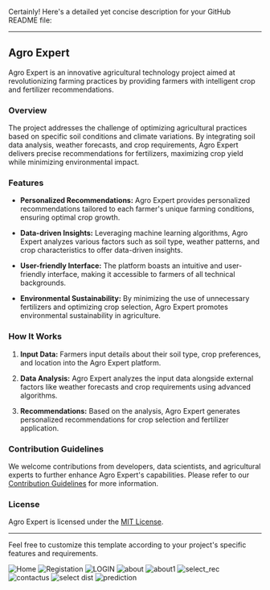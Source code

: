 Certainly! Here's a detailed yet concise description for your GitHub README file:

---

## Agro Expert

Agro Expert is an innovative agricultural technology project aimed at revolutionizing farming practices by providing farmers with intelligent crop and fertilizer recommendations. 

### Overview

The project addresses the challenge of optimizing agricultural practices based on specific soil conditions and climate variations. By integrating soil data analysis, weather forecasts, and crop requirements, Agro Expert delivers precise recommendations for fertilizers, maximizing crop yield while minimizing environmental impact.

### Features

- **Personalized Recommendations:** Agro Expert provides personalized recommendations tailored to each farmer's unique farming conditions, ensuring optimal crop growth.
  
- **Data-driven Insights:** Leveraging machine learning algorithms, Agro Expert analyzes various factors such as soil type, weather patterns, and crop characteristics to offer data-driven insights.

- **User-friendly Interface:** The platform boasts an intuitive and user-friendly interface, making it accessible to farmers of all technical backgrounds.

- **Environmental Sustainability:** By minimizing the use of unnecessary fertilizers and optimizing crop selection, Agro Expert promotes environmental sustainability in agriculture.

### How It Works

1. **Input Data:** Farmers input details about their soil type, crop preferences, and location into the Agro Expert platform.
  
2. **Data Analysis:** Agro Expert analyzes the input data alongside external factors like weather forecasts and crop requirements using advanced algorithms.
  
3. **Recommendations:** Based on the analysis, Agro Expert generates personalized recommendations for crop selection and fertilizer application.

### Contribution Guidelines

We welcome contributions from developers, data scientists, and agricultural experts to further enhance Agro Expert's capabilities. Please refer to our [Contribution Guidelines](CONTRIBUTING.md) for more information.

### License

Agro Expert is licensed under the [MIT License](LICENSE).

---

Feel free to customize this template according to your project's specific features and requirements.



![Home](https://github.com/RiteshKolate21/Agro_Expert/assets/132751264/a59ddfc6-60e3-4bdb-a5f8-86493bf0d465)
![Registation](https://github.com/RiteshKolate21/Agro_Expert/assets/132751264/ec4b0e1c-9efb-46ac-97c0-c951bcd220e4)
![LOGIN](https://github.com/RiteshKolate21/Agro_Expert/assets/132751264/8cd335b4-4cbf-4aea-bb99-3830a3f90ecd)
![about](https://github.com/RiteshKolate21/Agro_Expert/assets/132751264/ffb717c1-6dd6-400f-9a85-fe4c40712a9b)
![about1](https://github.com/RiteshKolate21/Agro_Expert/assets/132751264/0349d4e4-4221-49ae-ae52-5c4a32edb261)
![select_rec](https://github.com/RiteshKolate21/Agro_Expert/assets/132751264/8a3c4ac5-8cc1-41c4-bb10-a35aae9faad2)
![contactus](https://github.com/RiteshKolate21/Agro_Expert/assets/132751264/d8bcea81-7c11-4081-9223-80e3ff5424af)
![select dist](https://github.com/RiteshKolate21/Agro_Expert/assets/132751264/280253a6-e08f-430d-b9d4-182d9accd6c2)
![prediction](https://github.com/RiteshKolate21/Agro_Expert/assets/132751264/94c93b81-1cf7-410a-94c8-3d68ea98b946)
